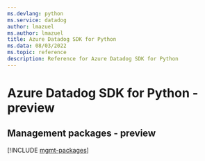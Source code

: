 ```yaml
---
ms.devlang: python
ms.service: datadog
author: lmazuel
ms.author: lmazuel
title: Azure Datadog SDK for Python
ms.data: 08/03/2022
ms.topic: reference
description: Reference for Azure Datadog SDK for Python
---
```

# Azure Datadog SDK for Python - preview

## Management packages - preview
[!INCLUDE [mgmt-packages](datadog-mgmt-index.md)]